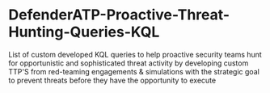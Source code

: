 # DefenderATP-Proactive-Threat-Hunting-Queries-KQL
List of custom developed KQL queries to help proactive security teams hunt for opportunistic and sophisticated threat activity by developing custom TTP'S from red-teaming engagements &amp; simulations with the strategic goal to prevent threats before they have the opportunity to execute 
